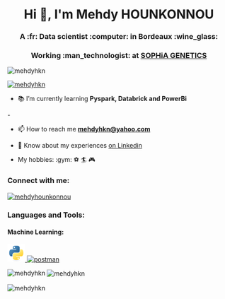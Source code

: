 <!---
Mehdyhkn/Mehdyhkn is a ✨ special ✨ repository because its `README.md` (this file) appears on your GitHub profile.
You can click the Preview link to take a look at your changes.
--->


<h1 align="center">Hi 👋, I'm Mehdy HOUNKONNOU</h1>
<h3 align="center">A :fr: Data scientist :computer: in Bordeaux :wine_glass:</h3>
<h3 align="center">Working :man_technologist: at <a href="https://www.sophiagenetics.com/">SOPHiA GENETICS</a></h3>


<p align="left"> 
  <img src="https://komarev.com/ghpvc/?username=mehdyhkn&label=Profile%20views&color=0e75b6&style=flat" alt="mehdyhkn" />
</p>


<p align="left"> <a href="https://github.com/ryo-ma/github-profile-trophy"><img src="https://github-profile-trophy.vercel.app/?username=mehdyhkn" alt="mehdyhkn" /></a> </p>

- :books: I’m currently learning **Pyspark, Databrick and PowerBi**

-<!-- 👨‍💻 Look at my developer portfolio at <a href="https://delavois.com" target="_blank">delavois.com</a>-->

- 📫 How to reach me **mehdyhkn@yahoo.com**
- 📄 Know about my experiences <a href="https://www.linkedin.com/in/mehdyhounkonnou/" target="_blank">on Linkedin</a>

- My hobbies: :gym: :soccer: :surfer: :video_game:

<h3 align="left">Connect with me:</h3>
<p align="left">

<a href="https://www.linkedin.com/in/mehdyhounkonnou/" target="blank"><img align="center" src="https://cdn.jsdelivr.net/npm/simple-icons@3.0.1/icons/linkedin.svg" alt="mehdyhounkonnou" height="30" width="40" /></a>


<h3 align="left">Languages and Tools:</h3>
<h4 align="left">Machine Learning:</h4>
  <p align="left">
    <a href="https://www.python.org" target="_blank"> <img src="https://raw.githubusercontent.com/devicons/devicon/master/icons/python/python-original.svg" alt="python" width="40" height="40"/> </a>
   <a href="https://www.r-project.org/" target="_blank"> <img src="https://www.r-project.org/logo/Rlogo.svg" alt="postman" width="40" height="40"/> </a>
 
  </p>
  
   

<p><img align="left" src="https://github-readme-stats.vercel.app/api/top-langs?username=mehdyhkn&show_icons=true&locale=en&layout=compact" alt="mehdyhkn" /></p>

<p>&nbsp;<img align="center" src="https://github-readme-stats.vercel.app/api?username=mehdyhkn&show_icons=true&locale=en" alt="mehdyhkn" /></p>

<p><img align="center" src="https://github-readme-streak-stats.herokuapp.com/?user=mehdyhkn&" alt="mehdyhkn" /></p>
